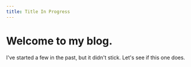 ```yaml
---
title: Title In Progress
---
```

# Welcome to my blog.
I've started a few in the past, but it didn't stick. Let's see if this one does.
